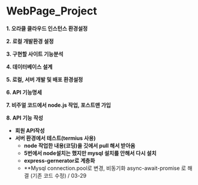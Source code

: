 # WebPage_Project

**1. 오라클 클라우드 인스턴스 환경설정**

**2. 로컬 개발환경 설정**

**3. 구현할 사이트 기능분석**

**4. 데이터베이스 설계**

**5. 로컬, 서버 개발 및 배포 환경설정**

**6. API 기능명세** 

**7. 비주얼 코드에서 node.js 작업, 포스트맨 가입**

**8. API 기능 작성**

- **회원 API작성**
- **서버 환경에서 테스트(termius 사용)**
    - **node 작업한 내용(코딩)을 깃에서 pull 해서 받아옴**
    - **5번에서 node설치는 했지만 mysql 설치를 안해서 다시 설치**
    - **express-gernerator로 계층화**
    - **Mysql connection.pool로 변경, 비동기화 async-await-promise 로 해결 (기존 코드 수정) / 03-29
